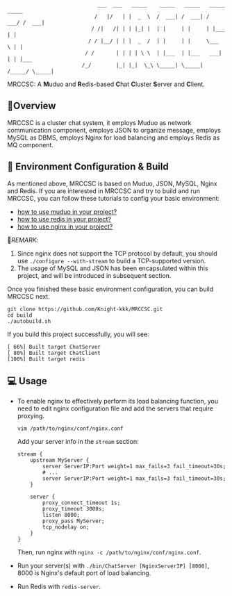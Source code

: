                                  ___  ___   _____    _____   _____   _____   _____  
                                /   |/   | |  _  \  /  ___| /  ___| /  ___/ /  ___| 
                               / /|   /| | | |_| |  | |     | |     | |___  | |     
                              / / |__/ | | |  _  /  | |     | |     \___  \ | |     
                             / /       | | | | \ \  | |___  | |___   ___| | | |___  
                            /_/        |_| |_|  \_\ \_____| \_____| /_____/ \_____| 
MRCCSC: A **M**uduo and **R**edis-based **C**hat **C**luster **S**erver and **C**lient.

## :memo:Overview 
MRCCSC is a cluster chat system, it employs Muduo as network communication component, employs JSON to organize message,  employs MySQL as DBMS, employs Nginx for load balancing and employs Redis as MQ component.

## :hammer: Environment Configuration & Build
As mentioned above, MRCCSC is based on Muduo, JSON, MySQL, Nginx and Redis. If you are interested in MRCCSC and try to build and run MRCCSC, you can follow these tutorials to config your basic environment:
  - [how to use muduo in your project?](https://github.com/chenshuo/muduo-tutorial)
  - [how to use redis in your project?](https://github.com/redis/hiredis.git)
  - [how to use nginx in your project?](https://nginx.org/en/docs/)

📌*REMARK*:
  1. Since nginx does not support the TCP protocol by default, you should use `./configure --with-stream` to build a TCP-supported version.
  2. The usage of MySQL and JSON has been encapsulated within this project, and will be introduced in subsequent section.

Once you finished these basic environment configuration, you can build MRCCSC next.
```shell
git clone https://github.com/Knight-kkk/MRCCSC.git
cd build
./autobuild.sh
```
If you build this project successfully, you will see:
```shell
[ 66%] Built target ChatServer
[ 80%] Built target ChatClient
[100%] Built target redis
```

## 💻 Usage
- To enable nginx to effectively perform its load balancing function, you need to edit nginx configuration file and add the servers that require proxying.
  ```shell
  vim /path/to/nginx/conf/nginx.conf
  ```
  Add your server info in the `stream` section:
  ```
  stream {
      upstream MyServer {
          server ServerIP:Port weight=1 max_fails=3 fail_timeout=30s;
          # ...
          server ServerIP:Port weight=1 max_fails=3 fail_timeout=30s;
      }
      
      server {
          proxy_connect_timeout 1s;
          proxy_timeout 3000s;
          listen 8000;
          proxy_pass MyServer;
          tcp_nodelay on;
      }
  }
  ```
  Then, run nginx with `nginx -c /path/to/nginx/conf/nginx.conf`.

- Run your server(s) with `./bin/ChatServer [NginxServerIP] [8000]`, 8000 is Nginx's default port of load balancing.
- Run Redis with `redis-server`.
